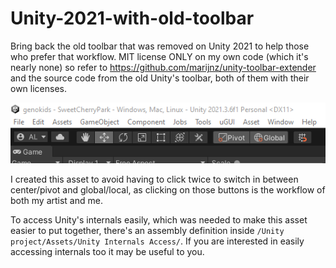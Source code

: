 # Unity-2021-with-old-toolbar
Bring back the old toolbar that was removed on Unity 2021 to help those who prefer that workflow. MIT license ONLY on my own code (which it's nearly none) so refer to https://github.com/marijnz/unity-toolbar-extender and the source code from the old Unity's toolbar, both of them with their own licenses.

![Unity toolbar](/screenshot.png?raw=true "Unity toolbar")

I created this asset to avoid having to click twice to switch in between center/pivot and global/local, as clicking on those buttons is the workflow of both my artist and me.

To access Unity's internals easily, which was needed to make this asset easier to put together, there's an assembly definition inside `/Unity project/Assets/Unity Internals Access/`. If you are interested in easily accessing internals too it may be useful to you.
